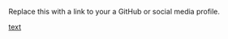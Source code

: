 Replace this with a link to your a GitHub or social media profile. 

[text](http://Adithyanrs11/markdown-portfolio.com) 
